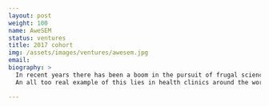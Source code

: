 ```yaml
---
layout: post
weight: 100
name: AweSEM
status: ventures
title: 2017 cohort
img: /assets/images/ventures/awesem.jpg
email: 
biography: >
  In recent years there has been a boom in the pursuit of frugal science projects, which bring state-of-the-art technology to those who would typically not have access. However, many technologies are still wait­ing for innovative breakthroughs that will make them accessible to everyone. One of the most fascinating and useful areas of technolo­gy is high resolution imaging, which is typically done with an electron microscope. However, electron microscopy is reserved only to those who can afford the high cost - mainly top notch educational institu­tions and highly successful corporations. This leaves the less fortu­nate vulnerable to the ill effects of not being able to properly analyze or quantify their problems. 
  An all too real example of this lies in health clinics around the world where complex medical diagnostic equipment, which includes elec­tron microscopes, are not available due to the associated costs, leaving many to suffer the consequences. My innovative project con­sists of bringing electron microscopy to the masses by designing, building, and commercializing an inexpensive and portable scanning electron microscope. 

---
```

<!--stackedit_data:
eyJoaXN0b3J5IjpbMjExMTk3ODcxOCwxNjk4NTMyMTU1LC0xNj
MzNDE5MDg1XX0=
-->
